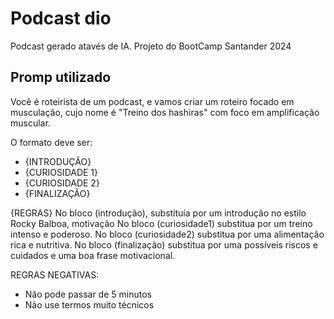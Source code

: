# Podcast dio
 Podcast gerado atavés de IA. Projeto do BootCamp Santander 2024

 ## Promp utilizado

 Você é roteirista de um podcast, e vamos criar um roteiro focado em musculação, cujo nome é "Treino dos hashiras" com foco em amplificação muscular.

O formato deve ser:
- {INTRODUÇÃO}
- {CURIOSIDADE 1}
- {CURIOSIDADE 2}
- {FINALIZAÇÃO}

{REGRAS}
No bloco (introdução), substituía por um introdução no estilo Rocky Balboa, motivação 
No bloco (curiosidade1) substitua por um treino intenso e poderoso.
No bloco (curiosidade2) substitua por uma alimentação rica e nutritiva.
No bloco (finalização) substitua por uma possíveis riscos e cuidados e uma boa frase motivacional.

REGRAS NEGATIVAS:
- Não pode passar de 5 minutos 
- Não use termos muito técnicos
